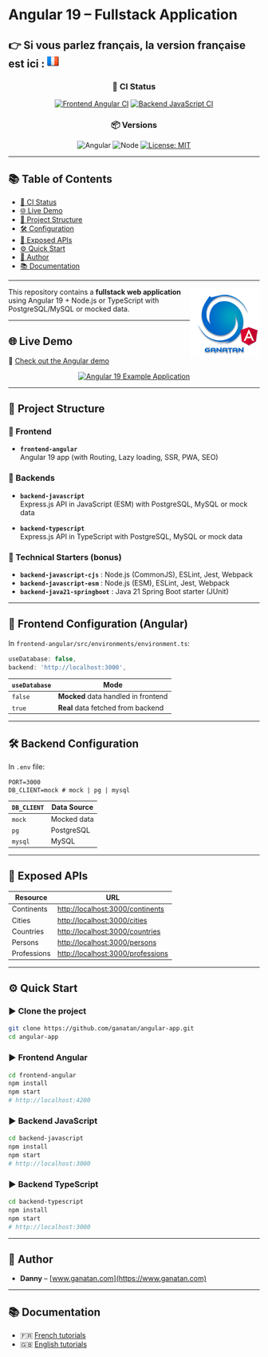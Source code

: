 # Angular 19 – Fullstack Application

**👉 Si vous parlez français, la version française est ici** : [![Français](./ui/version-fr.png)](./README.md)
---

<div align="center">

### 🔧 CI Status

[![Frontend Angular CI](https://github.com/ganatan/angular-app/actions/workflows/frontend-angular.yml/badge.svg?branch=master)](https://github.com/ganatan/angular-app/actions/workflows/frontend-angular.yml)
[![Backend JavaScript CI](https://github.com/ganatan/angular-app/actions/workflows/backend-javascript.yml/badge.svg?branch=master)](https://github.com/ganatan/angular-app/actions/workflows/backend-javascript.yml)

### 📦 Versions

![Angular](https://img.shields.io/badge/angular-19-red)
![Node](https://img.shields.io/badge/node-20.x-blue)
[![License: MIT](https://img.shields.io/badge/License-MIT-yellow.svg)](https://github.com/ganatan/angular-app/blob/master/LICENSE)

</div>

---

## 📚 Table of Contents

- [🔧 CI Status](#-ci-status)
- [🌐 Live Demo](#-live-demo)
- [📁 Project Structure](#-project-structure)
- [🛠 Configuration](#-frontend-configuration-angular)
- [🔗 Exposed APIs](#-exposed-apis)
- [⚙️ Quick Start](#️-quick-start)
- [👤 Author](#-author)
- [📚 Documentation](#-documentation)

---


<img src="./ui/ganatan-about-github.png" align="right" width="140" height="140" alt="logo ganatan">

This repository contains a **fullstack web application** using Angular 19 + Node.js or TypeScript with PostgreSQL/MySQL or mocked data.

---

## 🌐 Live Demo

🔗 [Check out the Angular demo](https://angular.ganatan.com)

<p align="center">
  <a href="https://angular.ganatan.com/">
    <img src="https://media.giphy.com/media/9BuBBLc7keCgRojp92/giphy.gif" alt="Angular 19 Example Application"/>
  </a>
</p>

---

## 📁 Project Structure

### 🧩 Frontend

- **`frontend-angular`**  
  Angular 19 app (with Routing, Lazy loading, SSR, PWA, SEO)

### 🚀 Backends

- **`backend-javascript`**  
  Express.js API in JavaScript (ESM) with PostgreSQL, MySQL or mock data

- **`backend-typescript`**  
  Express.js API in TypeScript with PostgreSQL, MySQL or mock data

### 🧪 Technical Starters (bonus)

- **`backend-javascript-cjs`** : Node.js (CommonJS), ESLint, Jest, Webpack
- **`backend-javascript-esm`** : Node.js (ESM), ESLint, Jest, Webpack
- **`backend-java21-springboot`** : Java 21 Spring Boot starter (JUnit)

---

## 🔧 Frontend Configuration (Angular)

In `frontend-angular/src/environments/environment.ts`:

```ts
useDatabase: false,
backend: 'http://localhost:3000',
```

| `useDatabase` | Mode                                  |
|---------------|---------------------------------------|
| `false`       | **Mocked** data handled in frontend   |
| `true`        | **Real** data fetched from backend    |

---

## 🛠 Backend Configuration

In `.env` file:

```env
PORT=3000
DB_CLIENT=mock # mock | pg | mysql
```

| `DB_CLIENT` | Data Source           |
|-------------|------------------------|
| `mock`      | Mocked data            |
| `pg`        | PostgreSQL             |
| `mysql`     | MySQL                  |

---

## 🔗 Exposed APIs

| Resource      | URL                                        |
|---------------|---------------------------------------------|
| Continents    | [http://localhost:3000/continents](http://localhost:3000/continents) |
| Cities        | [http://localhost:3000/cities](http://localhost:3000/cities)         |
| Countries     | [http://localhost:3000/countries](http://localhost:3000/countries)   |
| Persons       | [http://localhost:3000/persons](http://localhost:3000/persons)       |
| Professions   | [http://localhost:3000/professions](http://localhost:3000/professions) |

---

## ⚙️ Quick Start

### ▶️ Clone the project

```bash
git clone https://github.com/ganatan/angular-app.git
cd angular-app
```

### ▶️ Frontend Angular

```bash
cd frontend-angular
npm install
npm start
# http://localhost:4200
```

### ▶️ Backend JavaScript

```bash
cd backend-javascript
npm install
npm start
# http://localhost:3000
```

### ▶️ Backend TypeScript

```bash
cd backend-typescript
npm install
npm start
# http://localhost:3000
```

---

## 👤 Author

- **Danny** – [www.ganatan.com](https://www.ganatan.com)

---

## 📚 Documentation

- 🇫🇷 [French tutorials](https://www.ganatan.com/tutorials)  
- 🇬🇧 [English tutorials](https://www.ganatan.com/en/tutorials)
